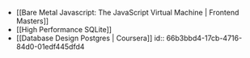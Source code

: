 - [[Bare Metal Javascript: The JavaScript Virtual Machine | Frontend Masters]]
- [[High Performance SQLite]]
- [[Database Design Postgres | Coursera]]
  id:: 66b3bbd4-17cb-4716-84d0-01edf445dfd4
